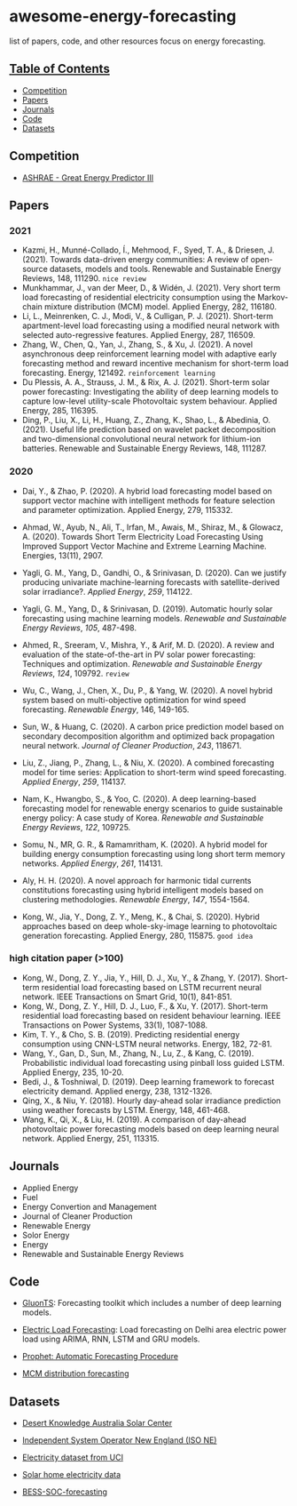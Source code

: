 # awesome-energy-forecasting
list of papers, code, and other resources focus on energy forecasting. 

## [Table of Contents]()

* [Competition](#ompetition)
* [Papers](#Papers)
* [Journals](#Journals)
* [Code](#Code)
* [Datasets](#Datasets)





## Competition

* [ASHRAE - Great Energy Predictor III](https://www.kaggle.com/c/ashrae-energy-prediction)




## Papers

### 2021
- Kazmi, H., Munné-Collado, Í., Mehmood, F., Syed, T. A., & Driesen, J. (2021). Towards data-driven energy communities: A review of open-source datasets, models and tools. Renewable and Sustainable Energy Reviews, 148, 111290. `nice review`
- Munkhammar, J., van der Meer, D., & Widén, J. (2021). Very short term load forecasting of residential electricity consumption using the Markov-chain mixture distribution (MCM) model. Applied Energy, 282, 116180.
- Li, L., Meinrenken, C. J., Modi, V., & Culligan, P. J. (2021). Short-term apartment-level load forecasting using a modified neural network with selected auto-regressive features. Applied Energy, 287, 116509.
- Zhang, W., Chen, Q., Yan, J., Zhang, S., & Xu, J. (2021). A novel asynchronous deep reinforcement learning model with adaptive early forecasting method and reward incentive mechanism for short-term load forecasting. Energy, 121492. `reinforcement learning`
- Du Plessis, A. A., Strauss, J. M., & Rix, A. J. (2021). Short-term solar power forecasting: Investigating the ability of deep learning models to capture low-level utility-scale Photovoltaic system behaviour. Applied Energy, 285, 116395.
- Ding, P., Liu, X., Li, H., Huang, Z., Zhang, K., Shao, L., & Abedinia, O. (2021). Useful life prediction based on wavelet packet decomposition and two-dimensional convolutional neural network for lithium-ion batteries. Renewable and Sustainable Energy Reviews, 148, 111287.


### 2020

- Dai, Y., & Zhao, P. (2020). A hybrid load forecasting model based on support vector machine with intelligent methods for feature selection and parameter optimization. Applied Energy, 279, 115332.

- Ahmad, W., Ayub, N., Ali, T., Irfan, M., Awais, M., Shiraz, M., & Glowacz, A. (2020). Towards Short Term Electricity Load Forecasting Using Improved Support Vector Machine and Extreme Learning Machine. Energies, 13(11), 2907.

- Yagli, G. M., Yang, D., Gandhi, O., & Srinivasan, D. (2020). Can we justify producing univariate machine-learning forecasts with satellite-derived solar irradiance?. *Applied Energy*, *259*, 114122.

- Yagli, G. M., Yang, D., & Srinivasan, D. (2019). Automatic hourly solar forecasting using machine learning models. *Renewable and Sustainable Energy Reviews*, *105*, 487-498.

- Ahmed, R., Sreeram, V., Mishra, Y., & Arif, M. D. (2020). A review and evaluation of the state-of-the-art in PV solar power forecasting: Techniques and optimization. *Renewable and Sustainable Energy Reviews*, *124*, 109792. `review`

- Wu, C., Wang, J., Chen, X., Du, P., & Yang, W. (2020). A novel hybrid system based on multi-objective optimization for wind speed forecasting. *Renewable Energy*, 146, 149-165.

- Sun, W., & Huang, C. (2020). A carbon price prediction model based on secondary decomposition algorithm and optimized back propagation neural network. *Journal of Cleaner Production*, *243*, 118671.

- Liu, Z., Jiang, P., Zhang, L., & Niu, X. (2020). A combined forecasting model for time series: Application to short-term wind speed forecasting. *Applied Energy*, *259*, 114137.

- Nam, K., Hwangbo, S., & Yoo, C. (2020). A deep learning-based forecasting model for renewable energy scenarios to guide sustainable energy policy: A case study of Korea. *Renewable and Sustainable Energy Reviews*, *122*, 109725.

- Somu, N., MR, G. R., & Ramamritham, K. (2020). A hybrid model for building energy consumption forecasting using long short term memory networks. *Applied Energy*, *261*, 114131.

- Aly, H. H. (2020). A novel approach for harmonic tidal currents constitutions forecasting using hybrid intelligent models based on clustering methodologies. *Renewable Energy*, *147*, 1554-1564.
- Kong, W., Jia, Y., Dong, Z. Y., Meng, K., & Chai, S. (2020). Hybrid approaches based on deep whole-sky-image learning to photovoltaic generation forecasting. Applied Energy, 280, 115875. `good idea`



### high citation paper (>100)
- Kong, W., Dong, Z. Y., Jia, Y., Hill, D. J., Xu, Y., & Zhang, Y. (2017). Short-term residential load forecasting based on LSTM recurrent neural network. IEEE Transactions on Smart Grid, 10(1), 841-851.
- Kong, W., Dong, Z. Y., Hill, D. J., Luo, F., & Xu, Y. (2017). Short-term residential load forecasting based on resident behaviour learning. IEEE Transactions on Power Systems, 33(1), 1087-1088.
- Kim, T. Y., & Cho, S. B. (2019). Predicting residential energy consumption using CNN-LSTM neural networks. Energy, 182, 72-81.
- Wang, Y., Gan, D., Sun, M., Zhang, N., Lu, Z., & Kang, C. (2019). Probabilistic individual load forecasting using pinball loss guided LSTM. Applied Energy, 235, 10-20.
- Bedi, J., & Toshniwal, D. (2019). Deep learning framework to forecast electricity demand. Applied energy, 238, 1312-1326.
- Qing, X., & Niu, Y. (2018). Hourly day-ahead solar irradiance prediction using weather forecasts by LSTM. Energy, 148, 461-468.
- Wang, K., Qi, X., & Liu, H. (2019). A comparison of day-ahead photovoltaic power forecasting models based on deep learning neural network. Applied Energy, 251, 113315.


## Journals

* Applied Energy
* Fuel
* Energy Convertion and Management
* Journal of Cleaner Production
* Renewable Energy
* Solor Energy
* Energy
* Renewable and Sustainable Energy Reviews




## Code

- [GluonTS](https://github.com/awslabs/gluon-ts): Forecasting toolkit which includes a number of deep learning models.

- [Electric Load Forecasting](https://github.com/pyaf/load_forecasting): Load forecasting on Delhi area electric power load using ARIMA, RNN, LSTM and GRU models.

- [Prophet: Automatic Forecasting Procedure](https://github.com/facebook/prophet)

- [MCM distribution forecasting](https://github.com/SheperoMah/MCM-distribution-forecasting)


## Datasets

- [Desert Knowledge Australia Solar Center](http://dkasolarcentre.com.au)

- [ Independent System Operator New England (ISO NE)](https://www.iso-ne.com/)

- [Electricity dataset from UCI](https://archive.ics.uci.edu/ml/datasets/ElectricityLoadDiagrams20112014)

- [Solar home electricity data](https://www.ausgrid.com.au/Industry/Our-Research/Data-to-share/Solar-home-electricity-data)
- [BESS-SOC-forecasting](https://github.com/aleksei-mashlakov/BESS-SOC-forecasting)




